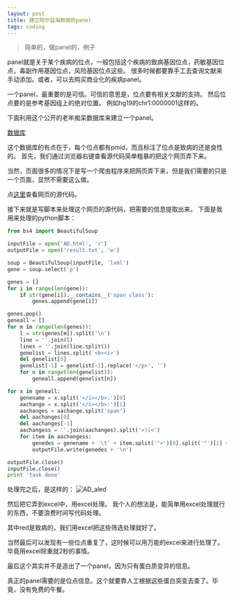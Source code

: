 ```yaml
---
layout: post
title: 建立阿尔兹海默病的panel
tags: coding
---
```

>简单的，做panel的，例子


panel就是关于某个疾病的位点，一般包括这个疾病的致病基因位点，药敏基因位点，毒副作用基因位点，风险基因位点这些。
很多时候都要靠手工去查询文献来手动添加。或者，可以去购买商业化的疾病panel。

一个panel，最重要的是可信。可信的意思是，位点要有相关文献的支持。
然后位点要的是参考基因组上的绝对位置。
例如hg19的chr1:0000001这样的。

下面利用这个公开的老年痴呆数据库来建立一个panel。

[数据库](http://www.molgen.vib-ua.be/ADMutations/default.cfm?MT=1&ML=3&Page=MutByPublication)

这个数据库的有点在于，每个位点都有pmid，而且标注了位点是致病的还是良性的。
首先，我们通过浏览器右键查看源代码简单粗暴的把这个网页弄下来。

当然，页面很多的情况下是写一个爬虫程序来把网页弄下来，但是我们需要的只是一个页面，显然不需要这么做。

点[这里](https://github.com/pzweuj/practice/blob/master/python/molgen.vib-ua.be/AD.html)查看网页的源代码。

接下来就是写脚本来处理这个网页的源代码，把需要的信息提取出来。
下面是我用来处理的python脚本：
```python
from bs4 import BeautifulSoup

inputFile = open('AD.html', 'r')
outputFile = open('result.txt', 'w')

soup = BeautifulSoup(inputFile, 'lxml')
gene = soup.select('p')

genes = []
for i in range(len(gene)):
    if str(gene[i]).__contains__('span class'):
        genes.append(gene[i])

genes.pop()
geneall = []
for m in range(len(genes)):
    l = str(genes[m]).split('\n')
    line = ''.join(l)
    lines = ''.join(line.split())
    genelist = lines.split('<b><i>')
    del genelist[0]
    genelist[-1] = genelist[-1].replace('</p>', '')
    for n in range(len(genelist)):
        geneall.append(genelist[n])

for x in geneall:
    genename = x.split('</i></b>:')[0]
    aachange = x.split('</i></b>:')[1]
    aachanges = aachange.split('span')
    del aachanges[0]
    del aachanges[-1]
    aachangess = ''.join(aachanges).split('>)(<')
    for item in aachangess:
        genedes = genename + '\t' + item.split('">')[0].split('"')[1] + '\t' + item.split('">')[1].split('<')[0]
        outputFile.write(genedes + '\n')

outputFile.close()
inputFile.close()
print 'task done'
```

处理完之后，是这样的：
![AD_aled](https://raw.githubusercontent.com/pzweuj/pzweuj.github.io/master/downloads/images/ad_python.png)

然后把它弄到excel中，用excel处理。
我个人的想法是，能简单用excel处理就行的东西，不要浪费时间写代码处理。

其中red是致病的，我们用excel把这些筛选处理就好了。


当然最后可以发现有一些位点重复了，这时候可以用万能的excel来进行处理了。毕竟用excel除重就2秒的事情。

最后这个其实并不是造出了一个panel，因为只有蛋白质变异的信息。

真正的panel需要的是位点信息。这个就要靠人工根据这些蛋白突变去查了。毕竟，没有免费的午餐。


[T_T]:日常累。